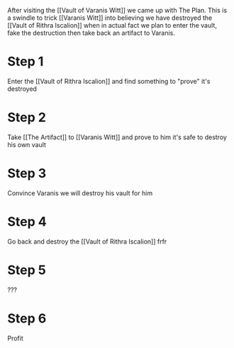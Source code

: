 After visiting the [[Vault of Varanis Witt]] we came up with The Plan.
This is a swindle to trick [[Varanis Witt]] into believing we have destroyed the [[Vault of Rithra Iscalion]] when in actual fact we plan to enter the vault, fake the destruction then take back an artifact to Varanis.

# Step 1 
Enter the [[Vault of Rithra Iscalion]] and find something to "prove" it's destroyed

# Step 2 
Take [[The Artifact]] to [[Varanis Witt]] and prove to him it's safe to destroy his own vault 

# Step 3 
Convince Varanis we will destroy his vault for him 

# Step 4 
Go back and destroy the [[Vault of Rithra Iscalion]] frfr 

# Step 5 
???

# Step 6
Profit